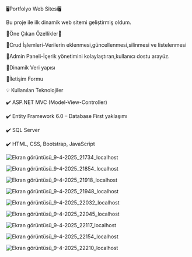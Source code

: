 🖥️Portfolyo Web Sitesi🖥️

Bu proje ile ilk dinamik web sitemi geliştirmiş oldum.

📢Öne Çıkan Özellikler📢

📍Crud İşlemleri-Verilerin eklenmesi,güncellenmesi,silinmesi ve listelenmesi

📍Admin Paneli-İçerik yönetimini kolaylaştıran,kullanıcı dostu arayüz.

📍Dinamik Veri yapısı

📍İletişim Formu

💡 Kullanılan Teknolojiler

✔️ ASP.NET MVC (Model-View-Controller)

✔️ Entity Framework 6.0 – Database First yaklaşımı

✔️ SQL Server

✔️ HTML, CSS, Bootstrap, JavaScript

![Ekran görüntüsü_9-4-2025_21734_localhost](https://github.com/user-attachments/assets/226369ea-c95a-4bbc-ba96-af22e469d4a7)


![Ekran görüntüsü_9-4-2025_21854_localhost](https://github.com/user-attachments/assets/30149b87-1037-4f82-aa75-90b95bb932b9)


![Ekran görüntüsü_9-4-2025_21918_localhost](https://github.com/user-attachments/assets/c36fef0d-98a6-48ca-98ed-de3357ad3958)


![Ekran görüntüsü_9-4-2025_21948_localhost](https://github.com/user-attachments/assets/32ef80e3-830f-41a4-a312-30fe467a8508)


![Ekran görüntüsü_9-4-2025_22032_localhost](https://github.com/user-attachments/assets/64fcdc85-afae-4a6f-b384-5be1847ef027)


![Ekran görüntüsü_9-4-2025_22045_localhost](https://github.com/user-attachments/assets/fe1ca763-d29b-490b-81d4-c5579be09cc0)


![Ekran görüntüsü_9-4-2025_22117_localhost](https://github.com/user-attachments/assets/5d17edf3-616c-4e59-9fca-08fdf303286b)


![Ekran görüntüsü_9-4-2025_22154_localhost](https://github.com/user-attachments/assets/265c571a-88f0-45a5-9316-6cf205edb4fb)


![Ekran görüntüsü_9-4-2025_22210_localhost](https://github.com/user-attachments/assets/94bd5897-e784-4ae4-a71e-59602d838147)
